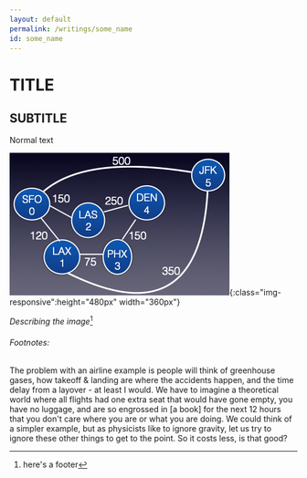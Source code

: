 ```yaml
---
layout: default
permalink: /writings/some_name
id: some_name
---
```


# TITLE

## SUBTITLE

Normal text

![an image](/assets/img/writings/profit/graph.png 'A weighted graph of hypothetical airline flights'){:class="img-responsive":height="480px" width="360px"}

_Describing the image_[^1]

###### Footnotes:

The problem with an airline example is people will think of greenhouse gases, how takeoff & landing are where the accidents happen, and the time delay from a layover - at least I would. We have to imagine a theoretical world where all flights had one extra seat that would have gone empty, you have no luggage, and are so engrossed in [a book] for the next 12 hours that you don't care where you are or what you are doing. We could think of a simpler example, but as physicists like to ignore gravity, let us try to ignore these other things to get to the point. So it costs less, is that good?

[^1]: here's a footer
